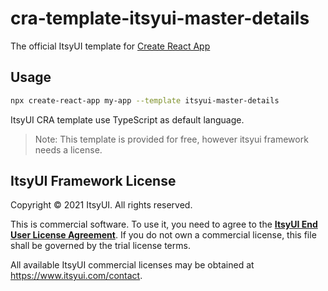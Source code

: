 # cra-template-itsyui-master-details

The official ItsyUI template for [Create React App](https://github.com/facebook/create-react-app)

## Usage

```sh
npx create-react-app my-app --template itsyui-master-details
```

ItsyUI CRA template use TypeScript as default language.

> Note: This template is provided for free, however itsyui framework needs a license.

## ItsyUI Framework License

Copyright © 2021 ItsyUI. All rights reserved.

This is commercial software. To use it, you need to agree to the [**ItsyUI End User License Agreement**](https://www.itsyui.com/terms). If you do not own a commercial license, this file shall be governed by the trial license terms.

All available ItsyUI commercial licenses may be obtained at https://www.itsyui.com/contact.